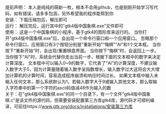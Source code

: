 提前声明：
本人是纯纯的萌新一枚，根本不会用github，也是刚刚开始学习写代码，如有错误，请多多包涵，另外希望我的程序能帮到你     
安装：
下载压缩包后，解压即可    
运行：
解压完后，运行其中的"gtk4版中国象棋.exe"文件即可     
使用：
这是一个中国象棋的小程序，基于gtk4的图形库来运行的。
当你打开"gtk4版中国象棋.exe"后，会出现一个命令行窗口和一个应用窗口。
忽略那个命令行窗口，应用窗口有3个按钮分别是”重新开始”“悔棋”“AI”和1个文本框。
当你按下“重新开始”时，会出现/重置棋盘界面。
当你按下“悔棋”时，会返回上一步。
当你按下“AI”时，系统会代替你走出当前一步，根据下面的文本框中的数字来决定计算深度。
文本框中可以输入0~9的数字，它代表了“AI”的计算深度，不建议输入数字大于5，因为计算量随着输入数字呈指数增长，输入数字过大这将会大大增加计算机的计算时间，容易造成程序崩溃和响应时间过长。
如果文本框中输入未输入任何文本，那么系统默认为1，若输入数字大于9或输入其他文本，那么取输入字符串中的第一个字符的ascii码值减48作为输入的数       
关于：在"gtk4版中国象棋.exe"的同一个目录下，有一个文件"gtk4版中国象棋.c"是该文件的源代码，但需要安装配置第三方库gtk4库，源代码才可顺利编译，可前往https://www.gtk.org/docs/installations/安装第三方库

